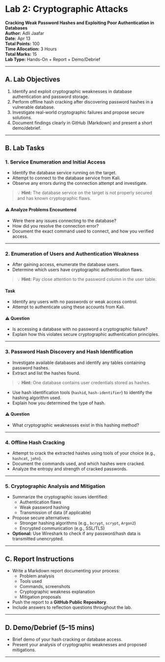 # Lab 2: Cryptographic Attacks  
**Cracking Weak Password Hashes and Exploiting Poor Authentication in Databases**  
**Author:** Adli Jaafar  
**Date:** Apr 13  
**Total Points:** 100  
**Time Allocation:** 3 Hours  
**Total Marks:** 15  
**Lab Type:** Hands-On + Report + Demo/Debrief  

---

## A. Lab Objectives

1. Identify and exploit cryptographic weaknesses in database authentication and password storage.  
2. Perform offline hash cracking after discovering password hashes in a vulnerable database.  
3. Investigate real-world cryptographic failures and propose secure solutions.  
4. Document findings clearly in GitHub (Markdown) and present a short demo/debrief.  

---

## B. Lab Tasks

### 1. Service Enumeration and Initial Access

- Identify the database service running on the target.  
- Attempt to connect to the database service from Kali.  
- Observe any errors during the connection attempt and investigate.  

> 💡 **Hint:** The database service on the target is not properly secured and has known cryptographic flaws.

#### ⚠️ Analyze Problems Encountered

- Were there any issues connecting to the database?  
- How did you resolve the connection error?  
- Document the exact command used to connect, and how you verified access.

---

### 2. Enumeration of Users and Authentication Weakness

- After gaining access, enumerate the database users.  
- Determine which users have cryptographic authentication flaws.  

> 💡 **Hint:** Pay close attention to the password column in the user table.

#### Task

- Identify any users with no passwords or weak access control.  
- Attempt to authenticate using these accounts from Kali.

#### ⚠️ Question

- Is accessing a database with no password a cryptographic failure?  
- Explain how this violates secure cryptographic authentication principles.

---

### 3. Password Hash Discovery and Hash Identification

- Investigate available databases and identify any tables containing password hashes.  
- Extract and list the hashes found.  

> 💡 **Hint:** One database contains user credentials stored as hashes.

- Use hash identification tools (`hashid`, `hash-identifier`) to identify the hashing algorithm used.  
- Explain how you determined the type of hash.

#### ⚠️ Question

- What cryptographic weaknesses exist in this hashing method?

---

### 4. Offline Hash Cracking

- Attempt to crack the extracted hashes using tools of your choice (e.g., `hashcat`, `john`).  
- Document the commands used, and which hashes were cracked.  
- Analyze the entropy and strength of cracked passwords.

---

### 5. Cryptographic Analysis and Mitigation

- Summarize the cryptographic issues identified:
  - Authentication flaws  
  - Weak password hashing  
  - Transmission of data (if applicable)  
- Propose secure alternatives:
  - Stronger hashing algorithms (e.g., `bcrypt`, `scrypt`, `Argon2`)  
  - Encrypted communication (e.g., SSL/TLS)  
- **Optional:** Use Wireshark to check if any password/hash data is transmitted unencrypted.

---

## C. Report Instructions

- Write a Markdown report documenting your process:
  - Problem analysis  
  - Tools used  
  - Commands, screenshots  
  - Cryptographic weakness explanation  
  - Mitigation proposals  
- Push the report to a **GitHub Public Repository**.  
- Include answers to reflection questions throughout the lab.

---

## D. Demo/Debrief (5–15 mins)

- Brief demo of your hash cracking or database access.  
- Present your analysis of cryptographic weaknesses and proposed mitigations.

---
